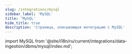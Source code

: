 ```yaml
---
slug: /integrations/mysql
sidebar_label: 'MySQL'
title: 'MySQL'
hide_title: true
description: 'Страница, описывающая интеграцию с MySQL'
---
```


import MySQL from '@site/i18n/ru/current/integrations/data-ingestion/dbms/mysql/index.md';

<MySQL/>
